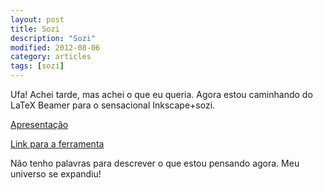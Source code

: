 ```yaml
---
layout: post
title: Sozi
description: "Sozi"
modified: 2012-08-06
category: articles
tags: [sozi]
---
```


Ufa! Achei tarde, mas achei o que eu queria. Agora estou caminhando do LaTeX Beamer para o
sensacional Inkscape+sozi.


[Apresentação][exemplo]

[Link para a ferramenta][sozi]

Não tenho palavras para descrever o que estou pensando agora. Meu universo se expandiu!


[exemplo]: http://www.gdriveurl.com/?idl=713442261661&out=1
[sozi]: http://sozi.baierouge.fr/wiki/en:welcome
